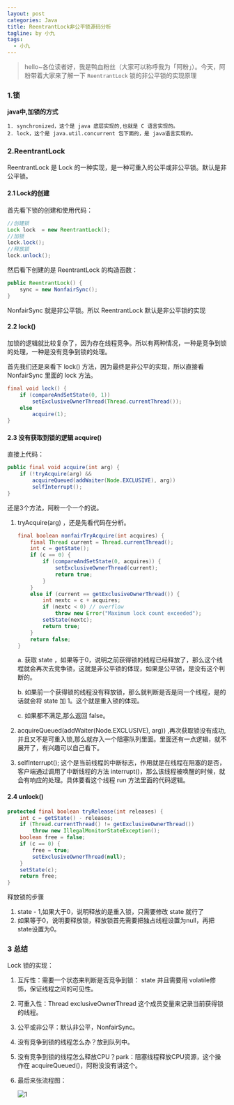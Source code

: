 ```yaml
---
layout: post
categories: Java
title: ReentrantLock非公平锁源码分析
tagline: by 小九
tags: 
  - 小九
---
```


> hello~各位读者好，我是鸭血粉丝（大家可以称呼我为「阿粉」）。今天，阿粉带着大家来了解一下 `ReentrantLock` 锁的非公平锁的实现原理

### 1.锁

**java中,加锁的方式**

	1. synchronized，这个是 java 底层实现的,也就是 C 语言实现的。
 	2. lock，这个是 java.util.concurrent 包下面的，是 java语言实现的。

### 2.ReentrantLock

ReentrantLock 是 Lock 的一种实现，是一种可重入的公平或非公平锁。默认是非公平锁。

#### 2.1 Lock的创建

首先看下锁的创建和使用代码：

```java
//创建锁
Lock lock  = new ReentrantLock();
//加锁
lock.lock();
//释放锁
lock.unlock();
```

然后看下创建的是 ReentrantLock 的构造函数：

```java
public ReentrantLock() {
    sync = new NonfairSync();
}
```

NonfairSync 就是非公平锁。所以 ReentrantLock 默认是非公平锁的实现

#### 2.2 lock()

加锁的逻辑就比较复杂了，因为存在线程竞争。所以有两种情况，一种是竞争到锁的处理，一种是没有竞争到锁的处理。

首先我们还是来看下 lock() 方法，因为最终是非公平的实现，所以直接看 NonfairSync 里面的 lock 方法。

```java
final void lock() {
    if (compareAndSetState(0, 1))
        setExclusiveOwnerThread(Thread.currentThread());
    else
        acquire(1);
}
```

#### 2.3 没有获取到锁的逻辑 acquire()

直接上代码：

```java
public final void acquire(int arg) {
    if (!tryAcquire(arg) &&
        acquireQueued(addWaiter(Node.EXCLUSIVE), arg))
        selfInterrupt();
}
```

还是3个方法，阿粉一个一个的说。

1. tryAcquire(arg)  ，还是先看代码在分析。

   ```java
   final boolean nonfairTryAcquire(int acquires) {
       final Thread current = Thread.currentThread();
       int c = getState();
       if (c == 0) {
           if (compareAndSetState(0, acquires)) {
               setExclusiveOwnerThread(current);
               return true;
           }
       }
       else if (current == getExclusiveOwnerThread()) {
           int nextc = c + acquires;
           if (nextc < 0) // overflow
               throw new Error("Maximum lock count exceeded");
           setState(nextc);
           return true;
       }
       return false;
   }
   ```

   a. 获取 state ，如果等于0，说明之前获得锁的线程已经释放了，那么这个线程就会再次去竞争锁，这就是非公平锁的体现，如果是公平锁，是没有这个判断的。

   b. 如果前一个获得锁的线程没有释放锁，那么就判断是否是同一个线程，是的话就会将 state 加 1。这个就是重入锁的体现。

   c. 如果都不满足,那么返回 false。

2. acquireQueued(addWaiter(Node.EXCLUSIVE), arg)) ,再次获取锁没有成功,并且又不是可重入锁,那么就存入一个阻塞队列里面。里面还有一点逻辑，就不展开了，有兴趣可以自己看下。

3. selfInterrupt(); 这个是当前线程的中断标志，作用就是在线程在阻塞的是否，客户端通过调用了中断线程的方法 interrupt()，那么该线程被唤醒的时候，就会有响应的处理。具体要看这个线程 run 方法里面的代码逻辑。

#### 2.4 unlock()

```java
protected final boolean tryRelease(int releases) {
    int c = getState() - releases;
    if (Thread.currentThread() != getExclusiveOwnerThread())
        throw new IllegalMonitorStateException();
    boolean free = false;
    if (c == 0) {
        free = true;
        setExclusiveOwnerThread(null);
    }
    setState(c);
    return free;
}
```

释放锁的步骤

1. state - 1,如果大于0，说明释放的是重入锁，只需要修改 state 就行了
2. 如果等于0，说明要释放锁，释放锁首先需要把独占线程设置为null，再把state设置为0。

### 3 总结

Lock 锁的实现：

1. 互斥性：需要一个状态来判断是否竞争到锁：  state 并且需要用 volatile修饰，保证线程之间的可见性。

2. 可重入性：Thread exclusiveOwnerThread  这个成员变量来记录当前获得锁的线程。

3. 公平或非公平：默认非公平，NonfairSync。

4. 没有竞争到锁的线程怎么办？放到队列中。

5. 没有竞争到锁的线程怎么释放CPU？park：阻塞线程释放CPU资源，这个操作在 acquireQueued()，阿粉没没有讲这个。

6. 最后来张流程图：

   ![1](http://www.justdojava.com\assets\images\2019\java\image-xiaojiu\20200822\1.png)

